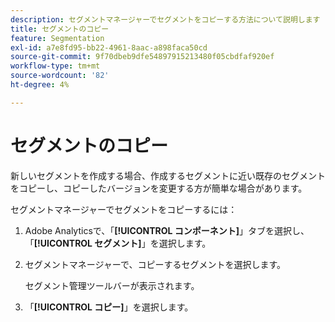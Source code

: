 ```yaml
---
description: セグメントマネージャーでセグメントをコピーする方法について説明します
title: セグメントのコピー
feature: Segmentation
exl-id: a7e8fd95-bb22-4961-8aac-a898faca50cd
source-git-commit: 9f70dbeb9dfe54897915213480f05cbdfaf920ef
workflow-type: tm+mt
source-wordcount: '82'
ht-degree: 4%

---
```


# セグメントのコピー

新しいセグメントを作成する場合、作成するセグメントに近い既存のセグメントをコピーし、コピーしたバージョンを変更する方が簡単な場合があります。

セグメントマネージャーでセグメントをコピーするには：

1. Adobe Analyticsで、「**[!UICONTROL コンポーネント]**」タブを選択し、「**[!UICONTROL セグメント]**」を選択します。

1. セグメントマネージャーで、コピーするセグメントを選択します。

   セグメント管理ツールバーが表示されます。

1. 「**[!UICONTROL コピー]**」を選択します。
